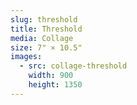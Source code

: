 ```yaml
---
slug: threshold
title: Threshold
media: Collage
size: 7" × 10.5"
images:
  - src: collage-threshold
    width: 900
    height: 1350
---
```

